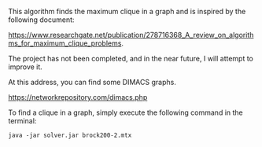 This algorithm finds the maximum clique in a graph and is inspired by the following document: 

https://www.researchgate.net/publication/278716368_A_review_on_algorithms_for_maximum_clique_problems.

The project has not been completed, and in the near future, I will attempt to improve it.

At this address, you can find some DIMACS graphs.

https://networkrepository.com/dimacs.php

To find a clique in a graph, simply execute the following command in the terminal:

```
java -jar solver.jar brock200-2.mtx
```
